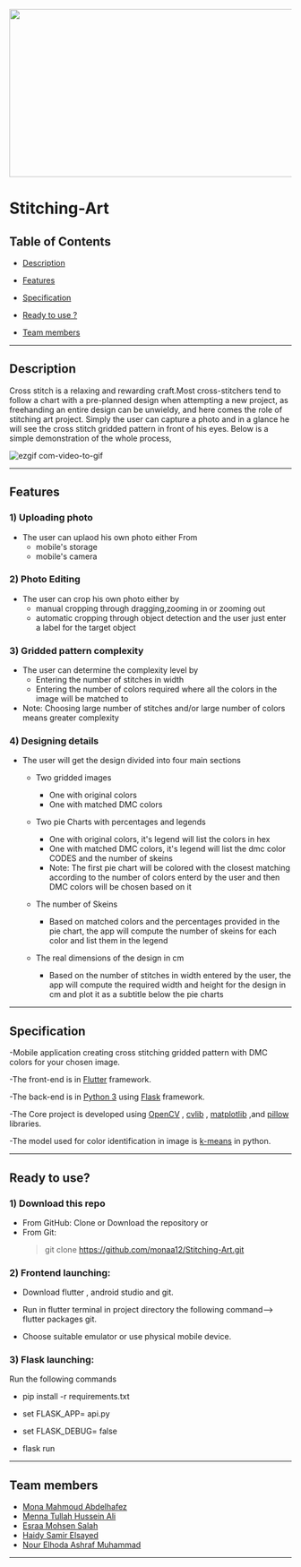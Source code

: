 
<p align="center">
  <img width="600" height="300" src="https://user-images.githubusercontent.com/36296119/81631574-701fc180-9408-11ea-802f-159cab2598cc.png">
</p>




# Stitching-Art

## Table of Contents
* [Description](#Description)

* [Features](#Features)

* [Specification](#Specification)

* [Ready to use ?](#Ready-to-use?)

* [Team members](#Team-members)

---

## Description
Cross stitch is a relaxing and rewarding craft.Most cross-stitchers tend to follow a chart with a pre-planned design when attempting a new project, as freehanding an entire design can be unwieldy, and here comes the role of stitching art project. Simply the user can capture a photo and in a glance he will see the cross stitch gridded pattern in front of his eyes. Below is a simple demonstration of the whole process,

![ezgif com-video-to-gif](https://user-images.githubusercontent.com/31513435/81756201-5ab79f80-94bb-11ea-819d-afc43e2d7aee.gif)

---


## Features
### 1) Uploading photo
- The user can uplaod his own photo either From
    * mobile's storage
    * mobile's camera     
### 2) Photo Editing
- The user can crop his own photo either by
    * manual cropping through dragging,zooming in or zooming out
    * automatic cropping through object detection and the user just enter a label for the target object  
### 3) Gridded pattern complexity
- The user can determine the complexity level by
    * Entering the number of stitches in width
    * Entering the number of colors required where all the colors in the image will be matched to
- Note: Choosing large number of stitches and/or large number of colors means greater complexity
### 4) Designing details
- The user will get the design divided into four main sections
    *  Two gridded images
         * One with original colors
         * One with matched DMC colors

    * Two pie Charts with percentages and legends
      * One with original colors, it's legend will list the colors in hex
      * One with matched DMC colors, it's legend will list the dmc color CODES and the number of skeins
      * Note: The first pie chart will be colored with the closest matching according to the number of colors enterd by the user and   then DMC colors will be chosen based on it
    * The number of Skeins
      * Based on matched colors and the percentages provided in the pie chart, the app will compute the number of skeins for each color          and list them in the legend
    * The real dimensions of the design in cm
      * Based on the number of stitches in width entered by the user, the app will compute the required width and height for the design          in cm and plot it as a subtitle below the pie charts  

---

## Specification
-Mobile application creating cross stitching gridded pattern with DMC colors for your chosen image.

-The front-end is in [Flutter](https://flutter.dev) framework.

-The back-end is in [Python 3](https://www.python.org/download/releases/3.0/) using [Flask](http://flask.pocoo.org/) framework.

-The Core project is developed using [OpenCV](https://opencv.org/) , [cvlib](https://www.cvlib.net/) , [matplotlib](https://realpython.com/python-matplotlib-guide/) ,and [pillow](https://python-pillow.org/) libraries.

-The model used for color identification in image is [k-means](https://towardsdatascience.com/k-means-clustering-algorithm-applications-evaluation-methods-and-drawbacks-aa03e644b48a) in python.

---

## Ready to use?
### 1) Download this repo
- From GitHub: Clone or Download the repository or
- From Git:
    > git clone https://github.com/monaa12/Stitching-Art.git

### 2) Frontend launching:
  - Download flutter , android studio and git.

  - Run in flutter terminal in project directory the following command--> flutter packages git.

  - Choose suitable emulator or use physical mobile device.

### 3) Flask launching:
   Run the following commands

   - pip install -r requirements.txt

   - set FLASK_APP= api.py

   - set FLASK_DEBUG= false

   - flask run


---

## Team members
- [Mona Mahmoud Abdelhafez](https://github.com/monaa12)
- [Menna Tullah Hussein Ali](https://github.com/menna-hussien)
- [Esraa Mohsen Salah](https://github.com/Esraa1moshsen)
- [Haidy Samir Elsayed](https://github.com/HaidySamir1696)
- [Nour Elhoda Ashraf Muhammad](https://github.com/nourelhoda25)

---
